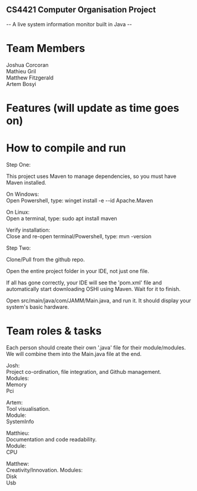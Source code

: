 ## CS4421 Computer Organisation Project


-- A live system information monitor built in Java --


# Team Members


Joshua Corcoran  
Mathieu Gril  
Matthew Fitzgerald  
Artem Bosyi  


# Features (will update as time goes on)



# How to compile and run


Step One:

This project uses Maven to manage dependencies, so you must have Maven installed.

On Windows:  
    Open Powershell, type: winget install -e --id Apache.Maven

On Linux:  
    Open a terminal, type: sudo apt install maven

Verify installation:  
    Close and re-open terminal/Powershell, type: mvn -version


Step Two:

Clone/Pull from the github repo.  

Open the entire project folder in your IDE, not just one file.  

If all has gone correctly, your IDE will see the 'pom.xml' file and automatically start downloading OSHI using Maven. Wait for it to finish.  

Open src/main/java/com/JAMM/Main.java, and run it. It should display your system's basic hardware.  


# Team roles & tasks


Each person should create their own '.java' file for their module/modules. We will combine them into the Main.java file at the end.

Josh:  
    Project co-ordination, file integration, and Github management.  
    Modules:  
        Memory  
        Pci

Artem:  
    Tool visualisation.  
    Module:  
        SystemInfo

Matthieu:  
    Documentation and code readability.  
    Module:  
        CPU

Matthew:  
    Creativity/Innovation.
    Modules:  
        Disk  
        Usb
